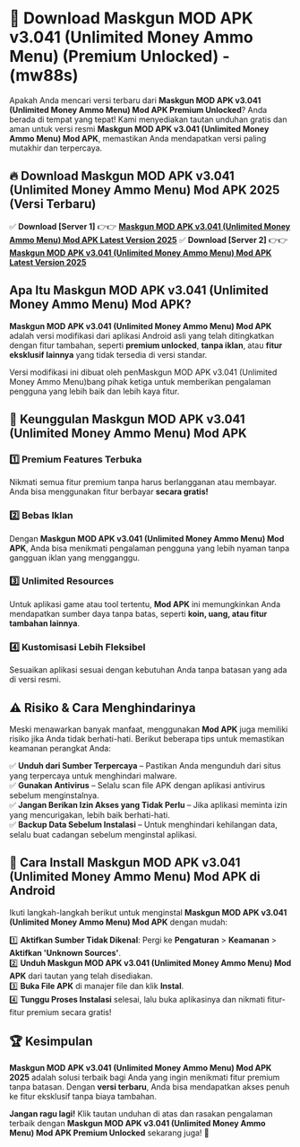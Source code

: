 

# 🎯 Download Maskgun MOD APK v3.041 (Unlimited Money Ammo Menu) (Premium Unlocked) -  (mw88s) 

Apakah Anda mencari versi terbaru dari **Maskgun MOD APK v3.041 (Unlimited Money Ammo Menu) Mod APK Premium Unlocked**? Anda berada di tempat yang tepat! Kami menyediakan tautan unduhan gratis dan aman untuk versi resmi **Maskgun MOD APK v3.041 (Unlimited Money Ammo Menu) Mod APK**, memastikan Anda mendapatkan versi paling mutakhir dan terpercaya.

## 🔥 Download Maskgun MOD APK v3.041 (Unlimited Money Ammo Menu) Mod APK 2025 (Versi Terbaru)

✅ **Download [Server 1]** 👉👉 [**Maskgun MOD APK v3.041 (Unlimited Money Ammo Menu) Mod APK Latest Version 2025**](https://apkcomod.com?title=Maskgun_MOD_APK_v3.041_(Unlimited_Money_Ammo_Menu))  
✅ **Download [Server 2]** 👉👉 [**Maskgun MOD APK v3.041 (Unlimited Money Ammo Menu) Mod APK Latest Version 2025**](https://apkcomod.com?title=Maskgun_MOD_APK_v3.041_(Unlimited_Money_Ammo_Menu))  

## Apa Itu Maskgun MOD APK v3.041 (Unlimited Money Ammo Menu) Mod APK?

**Maskgun MOD APK v3.041 (Unlimited Money Ammo Menu) Mod APK** adalah versi modifikasi dari aplikasi Android asli yang telah ditingkatkan dengan fitur tambahan, seperti **premium unlocked**, **tanpa iklan**, atau **fitur eksklusif lainnya** yang tidak tersedia di versi standar.

Versi modifikasi ini dibuat oleh penMaskgun MOD APK v3.041 (Unlimited Money Ammo Menu)bang pihak ketiga untuk memberikan pengalaman pengguna yang lebih baik dan lebih kaya fitur.

## 🎯 Keunggulan Maskgun MOD APK v3.041 (Unlimited Money Ammo Menu) Mod APK

### 1️⃣ Premium Features Terbuka
Nikmati semua fitur premium tanpa harus berlangganan atau membayar. Anda bisa menggunakan fitur berbayar **secara gratis!**

### 2️⃣ Bebas Iklan
Dengan **Maskgun MOD APK v3.041 (Unlimited Money Ammo Menu) Mod APK**, Anda bisa menikmati pengalaman pengguna yang lebih nyaman tanpa gangguan iklan yang mengganggu.

### 3️⃣ Unlimited Resources
Untuk aplikasi game atau tool tertentu, **Mod APK** ini memungkinkan Anda mendapatkan sumber daya tanpa batas, seperti **koin, uang, atau fitur tambahan lainnya**.

### 4️⃣ Kustomisasi Lebih Fleksibel
Sesuaikan aplikasi sesuai dengan kebutuhan Anda tanpa batasan yang ada di versi resmi.

## ⚠️ Risiko & Cara Menghindarinya

Meski menawarkan banyak manfaat, menggunakan **Mod APK** juga memiliki risiko jika Anda tidak berhati-hati. Berikut beberapa tips untuk memastikan keamanan perangkat Anda:

✅ **Unduh dari Sumber Terpercaya** – Pastikan Anda mengunduh dari situs yang terpercaya untuk menghindari malware.  
✅ **Gunakan Antivirus** – Selalu scan file APK dengan aplikasi antivirus sebelum menginstalnya.  
✅ **Jangan Berikan Izin Akses yang Tidak Perlu** – Jika aplikasi meminta izin yang mencurigakan, lebih baik berhati-hati.  
✅ **Backup Data Sebelum Instalasi** – Untuk menghindari kehilangan data, selalu buat cadangan sebelum menginstal aplikasi.

## 📌 Cara Install Maskgun MOD APK v3.041 (Unlimited Money Ammo Menu) Mod APK di Android

Ikuti langkah-langkah berikut untuk menginstal **Maskgun MOD APK v3.041 (Unlimited Money Ammo Menu) Mod APK** dengan mudah:

1️⃣ **Aktifkan Sumber Tidak Dikenal**: Pergi ke **Pengaturan** > **Keamanan** > **Aktifkan 'Unknown Sources'**.  
2️⃣ **Unduh Maskgun MOD APK v3.041 (Unlimited Money Ammo Menu) Mod APK** dari tautan yang telah disediakan.  
3️⃣ **Buka File APK** di manajer file dan klik **Instal**.  
4️⃣ **Tunggu Proses Instalasi** selesai, lalu buka aplikasinya dan nikmati fitur-fitur premium secara gratis!

## 🏆 Kesimpulan

**Maskgun MOD APK v3.041 (Unlimited Money Ammo Menu) Mod APK 2025** adalah solusi terbaik bagi Anda yang ingin menikmati fitur premium tanpa batasan. Dengan **versi terbaru**, Anda bisa mendapatkan akses penuh ke fitur eksklusif tanpa biaya tambahan.

**Jangan ragu lagi!** Klik tautan unduhan di atas dan rasakan pengalaman terbaik dengan **Maskgun MOD APK v3.041 (Unlimited Money Ammo Menu) Mod APK Premium Unlocked** sekarang juga! 🚀

